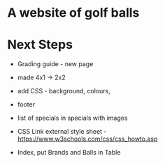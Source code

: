 # A website of golf balls

# Next Steps

 - Grading guide - new page
- made 4x1 -> 2x2
 - add CSS - background, colours,  
 - footer

 - list of specials in specials with images


 - CSS Link external style sheet - https://www.w3schools.com/css/css_howto.asp
 
 - Index, put Brands and Balls in Table
 